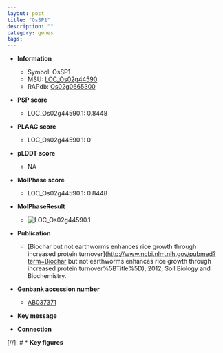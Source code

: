 ```yaml
---
layout: post
title: "OsSP1"
description: ""
category: genes
tags: 
---
```


* **Information**  
    + Symbol: OsSP1  
    + MSU: [LOC_Os02g44590](http://rice.plantbiology.msu.edu/cgi-bin/ORF_infopage.cgi?orf=LOC_Os02g44590)  
    + RAPdb: [Os02g0665300](http://rapdb.dna.affrc.go.jp/viewer/gbrowse_details/irgsp1?name=Os02g0665300)  

* **PSP score**  
    + LOC_Os02g44590.1: 0.8448 

* **PLAAC score**  
    + LOC_Os02g44590.1: 0 

* **pLDDT score**
    + NA


* **MolPhase score**
    + LOC_Os02g44590.1: 0.8448

* **MolPhaseResult**
    + ![LOC_Os02g44590.1](https://ricepsp.github.io/pictures/LOC_Os02g/LOC_Os02g44590.1.png)

* **Publication**  
    + [Biochar but not earthworms enhances rice growth through increased protein turnover](http://www.ncbi.nlm.nih.gov/pubmed?term=Biochar but not earthworms enhances rice growth through increased protein turnover%5BTitle%5D), 2012, Soil Biology and Biochemistry.

* **Genbank accession number**  
    + [AB037371](http://www.ncbi.nlm.nih.gov/nuccore/AB037371)

* **Key message**  

* **Connection**  

[//]: # * **Key figures**  


